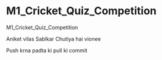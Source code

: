 # M1_Cricket_Quiz_Competition
M1_Cricket_Quiz_Competition

Aniket vilas Sablkar Chutiya hai vionee

Push krna padta ki pull ki commit
